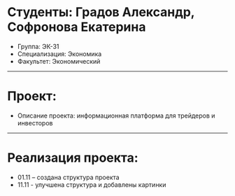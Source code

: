 # Студенты: Градов Александр, Софронова Екатерина
- Группа: ЭК-31
- Специализация: Экономика
- Факультет: Экономический
---
# Проект: 
- Описание проекта: информационная платформа для трейдеров и инвесторов
---
# Реализация проекта:
- 01.11 – создана структура проекта
- 11.11 - улучшена структура и добавлены картинки

